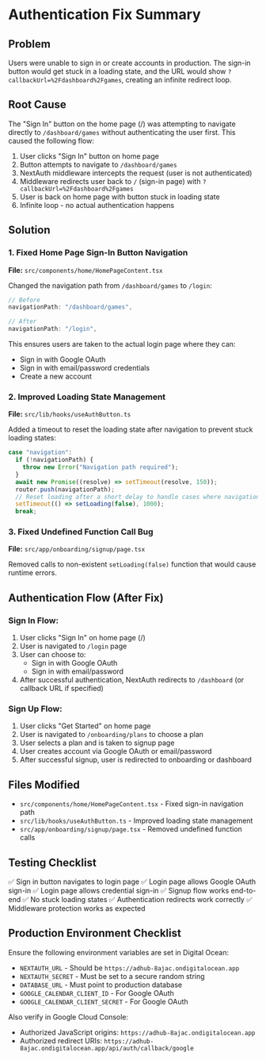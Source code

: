 # Authentication Fix Summary

## Problem
Users were unable to sign in or create accounts in production. The sign-in button would get stuck in a loading state, and the URL would show `?callbackUrl=%2Fdashboard%2Fgames`, creating an infinite redirect loop.

## Root Cause
The "Sign In" button on the home page (/) was attempting to navigate directly to `/dashboard/games` without authenticating the user first. This caused the following flow:

1. User clicks "Sign In" button on home page
2. Button attempts to navigate to `/dashboard/games`
3. NextAuth middleware intercepts the request (user is not authenticated)
4. Middleware redirects user back to `/` (sign-in page) with `?callbackUrl=%2Fdashboard%2Fgames`
5. User is back on home page with button stuck in loading state
6. Infinite loop - no actual authentication happens

## Solution

### 1. Fixed Home Page Sign-In Button Navigation
**File:** `src/components/home/HomePageContent.tsx`

Changed the navigation path from `/dashboard/games` to `/login`:

```typescript
// Before
navigationPath: "/dashboard/games",

// After  
navigationPath: "/login",
```

This ensures users are taken to the actual login page where they can:
- Sign in with Google OAuth
- Sign in with email/password credentials
- Create a new account

### 2. Improved Loading State Management
**File:** `src/lib/hooks/useAuthButton.ts`

Added a timeout to reset the loading state after navigation to prevent stuck loading states:

```typescript
case "navigation":
  if (!navigationPath) {
    throw new Error("Navigation path required");
  }
  await new Promise((resolve) => setTimeout(resolve, 150));
  router.push(navigationPath);
  // Reset loading after a short delay to handle cases where navigation doesn't unmount
  setTimeout(() => setLoading(false), 1000);
  break;
```

### 3. Fixed Undefined Function Call Bug
**File:** `src/app/onboarding/signup/page.tsx`

Removed calls to non-existent `setLoading(false)` function that would cause runtime errors.

## Authentication Flow (After Fix)

### Sign In Flow:
1. User clicks "Sign In" on home page (/)
2. User is navigated to `/login` page
3. User can choose to:
   - Sign in with Google OAuth
   - Sign in with email/password
4. After successful authentication, NextAuth redirects to `/dashboard` (or callback URL if specified)

### Sign Up Flow:
1. User clicks "Get Started" on home page
2. User is navigated to `/onboarding/plans` to choose a plan
3. User selects a plan and is taken to signup page
4. User creates account via Google OAuth or email/password
5. After successful signup, user is redirected to onboarding or dashboard

## Files Modified
- `src/components/home/HomePageContent.tsx` - Fixed sign-in navigation path
- `src/lib/hooks/useAuthButton.ts` - Improved loading state management
- `src/app/onboarding/signup/page.tsx` - Removed undefined function calls

## Testing Checklist
✅ Sign in button navigates to login page
✅ Login page allows Google OAuth sign-in
✅ Login page allows credential sign-in
✅ Signup flow works end-to-end
✅ No stuck loading states
✅ Authentication redirects work correctly
✅ Middleware protection works as expected

## Production Environment Checklist
Ensure the following environment variables are set in Digital Ocean:
- `NEXTAUTH_URL` - Should be `https://adhub-8ajac.ondigitalocean.app`
- `NEXTAUTH_SECRET` - Must be set to a secure random string
- `DATABASE_URL` - Must point to production database
- `GOOGLE_CALENDAR_CLIENT_ID` - For Google OAuth
- `GOOGLE_CALENDAR_CLIENT_SECRET` - For Google OAuth

Also verify in Google Cloud Console:
- Authorized JavaScript origins: `https://adhub-8ajac.ondigitalocean.app`
- Authorized redirect URIs: `https://adhub-8ajac.ondigitalocean.app/api/auth/callback/google`
